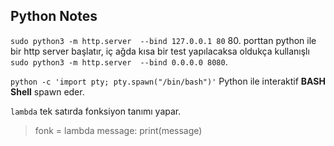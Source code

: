 ## Python Notes

`sudo python3 -m http.server  --bind 127.0.0.1 80` 80. porttan python ile bir http server başlatır, iç ağda 
kısa bir test yapılacaksa oldukça kullanışlı `sudo python3 -m http.server  --bind 0.0.0.0 8080`.

`python -c 'import pty; pty.spawn("/bin/bash")'` Python ile interaktif **BASH Shell** spawn eder.

`lambda` tek satırda fonksiyon tanımı yapar.

> fonk = lambda message: print(message)

